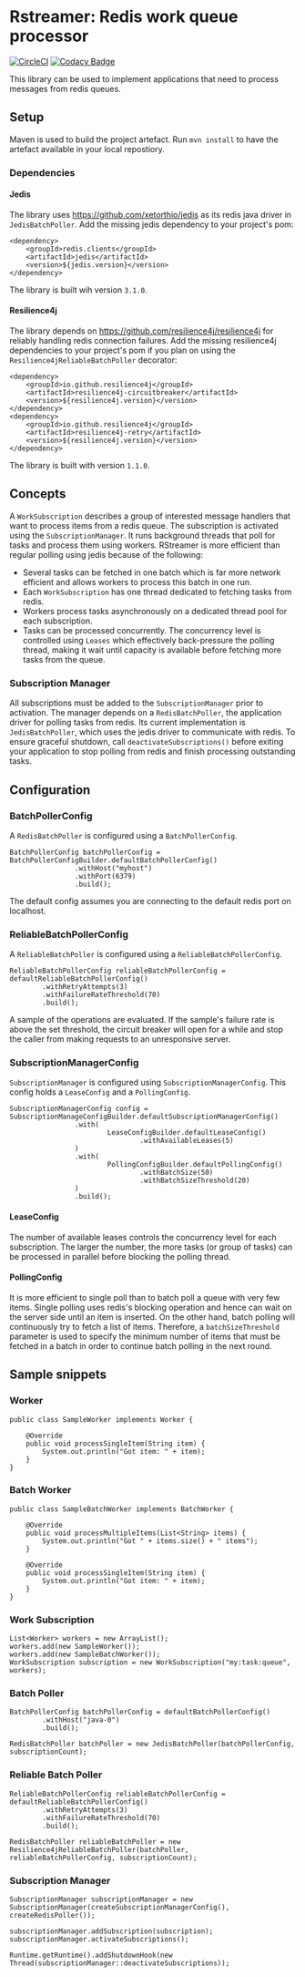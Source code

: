 # Rstreamer: Redis work queue processor
[![CircleCI](https://circleci.com/gh/ikhoury/rstreamer/tree/master.svg?style=svg)](https://circleci.com/gh/ikhoury/rstreamer/tree/master)
[![Codacy Badge](https://api.codacy.com/project/badge/Grade/1e48d9028c014a8aafda3f9d8394239c)](https://www.codacy.com/manual/i_kh/rstreamer?utm_source=github.com&amp;utm_medium=referral&amp;utm_content=ikhoury/rstreamer&amp;utm_campaign=Badge_Grade)

This library can be used to implement applications that need to process messages from redis queues.

## Setup
Maven is used to build the project artefact. Run `mvn install` to have the artefact available in your local repostiory.

### Dependencies
#### Jedis
The library uses https://github.com/xetorthio/jedis as its redis java driver in `JedisBatchPoller`.
Add the missing jedis dependency to your project's pom:

```
<dependency>
    <groupId>redis.clients</groupId>
    <artifactId>jedis</artifactId>
    <version>${jedis.version}</version>
</dependency>
```
The library is built wih version `3.1.0`.

#### Resilience4j
The library depends on https://github.com/resilience4j/resilience4j for reliably handling redis connection failures.
Add the missing resilience4j dependencies to your project's pom if you plan on using the `Resilience4jReliableBatchPoller` decorator:
```
<dependency>
	<groupId>io.github.resilience4j</groupId>
	<artifactId>resilience4j-circuitbreaker</artifactId>
	<version>${resilience4j.version}</version>
</dependency>
<dependency>
	<groupId>io.github.resilience4j</groupId>
	<artifactId>resilience4j-retry</artifactId>
	<version>${resilience4j.version}</version>
</dependency>
```
The library is built with version `1.1.0`. 

## Concepts
A `WorkSubscription` describes a group of interested message handlers that want to process items from a redis queue.
The subscription is activated using the `SubscriptionManager`. It runs background threads that poll for tasks and process them using workers.
RStreamer is more efficient than regular polling using jedis because of the following:
- Several tasks can be fetched in one batch which is far more network efficient and allows workers to process this batch in one run.
- Each `WorkSubscription` has one thread dedicated to fetching tasks from redis.
- Workers process tasks asynchronously on a dedicated thread pool for each subscription.
- Tasks can be processed concurrently. The concurrency level is controlled using `Leases` which effectively back-pressure the polling thread, making it wait until capacity is available before fetching more tasks from the queue.

### Subscription Manager
All subscriptions must be added to the `SubscriptionManager` prior to activation.
The manager depends on a `RedisBatchPoller`, the application driver for polling tasks from redis.
Its current implementation is `JedisBatchPoller`, which uses the jedis driver to communicate with redis.
To ensure graceful shutdown, call `deactivateSubscriptions()` before exiting your application to stop polling from redis and finish processing outstanding tasks.

## Configuration
### BatchPollerConfig
A `RedisBatchPoller` is configured using a `BatchPollerConfig`.
```
BatchPollerConfig batchPollerConfig = BatchPollerConfigBuilder.defaultBatchPollerConfig()
                .withHost("myhost")
                .withPort(6379)
                .build();
```
The default config assumes you are connecting to the default redis port on localhost.

### ReliableBatchPollerConfig
A `ReliableBatchPoller` is configured using a `ReliableBatchPollerConfig`.
```
ReliableBatchPollerConfig reliableBatchPollerConfig = defaultReliableBatchPollerConfig()
        .withRetryAttempts(3)
        .withFailureRateThreshold(70)
        .build();
```
A sample of the operations are evaluated. If the sample's failure rate is above the set threshold,
the circuit breaker will open for a while and stop the caller from making requests to an unresponsive server.

### SubscriptionManagerConfig
`SubscriptionManager` is configured using `SubscriptionManagerConfig`.
This config holds a `LeaseConfig` and a `PollingConfig`.
```
SubscriptionManagerConfig config = SubscriptionManageConfigBuilder.defaultSubscriptionManagerConfig()
                .with(
                        LeaseConfigBuilder.defaultLeaseConfig()
                                .withAvailableLeases(5)
                )
                .with(
                        PollingConfigBuilder.defaultPollingConfig()
                                .withBatchSize(50)
                                .withBatchSizeThreshold(20)
                )
                .build();
```
#### LeaseConfig
The number of available leases controls the concurrency level for each subscription.
The larger the number, the more tasks (or group of tasks) can be processed in parallel before blocking the polling thread.
#### PollingConfig
It is more efficient to single poll than to batch poll a queue with very few items. Single polling uses redis's blocking operation and hence can wait on the server side until an item is inserted. On the other hand, batch polling will continuously try to fetch a list of items. Therefore, a `batchSizeThreshold` parameter is used to specify the minimum number of items that must be fetched in a batch in order to continue batch polling in the next round.

## Sample snippets
### Worker 
```
public class SampleWorker implements Worker {

    @Override
    public void processSingleItem(String item) {
        System.out.println("Got item: " + item);
    }
}
```
### Batch Worker
```
public class SampleBatchWorker implements BatchWorker {

    @Override
    public void processMultipleItems(List<String> items) {
        System.out.println("Got " + items.size() + " items");
    }

    @Override
    public void processSingleItem(String item) {
        System.out.println("Got item: " + item);
    }
}
```
### Work Subscription
```
List<Worker> workers = new ArrayList();
workers.add(new SampleWorker());
workers.add(new SampleBatchWorker());
WorkSubscription subscription = new WorkSubscription("my:task:queue", workers);
```

### Batch Poller
```
BatchPollerConfig batchPollerConfig = defaultBatchPollerConfig()
        .withHost("java-0")
        .build();

RedisBatchPoller batchPoller = new JedisBatchPoller(batchPollerConfig, subscriptionCount);
```

### Reliable Batch Poller
```
ReliableBatchPollerConfig reliableBatchPollerConfig = defaultReliableBatchPollerConfig()
        .withRetryAttempts(3)
        .withFailureRateThreshold(70)
        .build();

RedisBatchPoller reliableBatchPoller = new Resilience4jReliableBatchPoller(batchPoller, reliableBatchPollerConfig, subscriptionCount);
```

### Subscription Manager
```
SubscriptionManager subscriptionManager = new SubscriptionManager(createSubscriptionManagerConfig(), createRedisPoller());

subscriptionManager.addSubscription(subscription);
subscriptionManager.activateSubscriptions();

Runtime.getRuntime().addShutdownHook(new Thread(subscriptionManager::deactivateSubscriptions));
```
